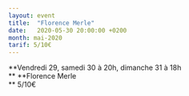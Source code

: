 ```yaml
---
layout: event
title:  "Florence Merle"
date:   2020-05-30 20:00:00 +0200
month: mai-2020
tarif: 5/10€
---
```

**Vendredi 29, samedi 30 à 20h, dimanche 31 à 18h  
** **Florence Merle  
** 5/10€